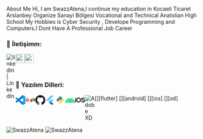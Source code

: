 About Me
Hi, I am SwazzAtena,I continue my education in
Kocaeli Ticaret Arslanbey Organize Sanayi Bölgesi
Vocational and Technical Anatolian High School
My Hobbies is Cyber Security , Develope Programming
and Computers.İ Dont Have A Professional Job Career

### 📩 İletişimm:

[<img align="left" alt="linkedin | LinkedIn" width="24px" src="https://raw.githubusercontent.com/peterthehan/peterthehan/master/assets/linkedin.svg" />][linkedin]
[<img align="left" height="24" width="24" src="https://cdn.jsdelivr.net/npm/simple-icons@v4/icons/instagram.svg" />][instagram]
[<img align="left" height="24" width="24" src="https://cdn.jsdelivr.net/npm/simple-icons@v4/icons/gmail.svg" />][gmail]


<br />


[instagram]: https://www.instagram.com/omerb.ayramm
[linkedin]: https://www.linkedin.com/in/%C3%B6mer-tu%C4%9Frul-bayram-204b59234/
[gmail]: mailto:omertugrulbayram@gmail.com
<br />
### 🔧 Yazılım Dilleri:

[<img align="left" alt="Visual Studio Code" width="26px" src="https://raw.githubusercontent.com/github/explore/80688e429a7d4ef2fca1e82350fe8e3517d3494d/topics/visual-studio-code/visual-studio-code.png" />][vsCode]
[<img align="left" alt="Git" width="26px" src="https://raw.githubusercontent.com/github/explore/80688e429a7d4ef2fca1e82350fe8e3517d3494d/topics/git/git.png" />][git]
[<img align="left" alt="GitHub" width="26px" src="https://raw.githubusercontent.com/github/explore/78df643247d429f6cc873026c0622819ad797942/topics/github/github.png" />][github]
[<img align="left" alt="Flutter" width="26px" src="https://raw.githubusercontent.com/github/explore/cebd63002168a05a6a642f309227eefeccd92950/topics/flutter/flutter.png" />][flutter]
[<img align="left" alt="Python" width="26px" src="https://raw.githubusercontent.com/github/explore/cebd63002168a05a6a642f309227eefeccd92950/topics/python/python.png" />][python]
[<img align="left" alt="Android" width="26px" src="https://raw.githubusercontent.com/github/explore/80688e429a7d4ef2fca1e82350fe8e3517d3494d/topics/android/android.png" />][android]
[<img align="left" alt="Ios" width="26px" src="https://raw.githubusercontent.com/github/explore/cebd63002168a05a6a642f309227eefeccd92950/topics/ios/ios.png" />][ios]
[<img align="left" alt="Adobe XD" width="26px" src="https://upload.wikimedia.org/wikipedia/commons/thumb/c/c2/Adobe_XD_CC_icon.svg/1200px-Adobe_XD_CC_icon.svg.png" />][xd]

<br />


[vsCode]: https://code.visualstudio.com/
[git]: https://git-scm.com/
[github]: https://github.com/IbrahimTalha0
[python]: https://www.python.org/


<br />
<br />


 <img height="180em" align="center" src="https://github-readme-stats.vercel.app/api?username=Github_Kullanıcı_Adınız&show_icons=true&locale=en&theme=algolia&include_all_commits=true&count_private=true" alt="SwazzAtena"/>
  <img height="180em" align="center" src="https://github-readme-stats.vercel.app/api/top-langs?username=Github_Kullanıcı_Adınız&show_icons=true&locale=en&layout=compact&langs_count=8&theme=algolia" alt="SwazzAtena"/>
